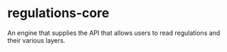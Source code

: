 regulations-core
================

An engine that supplies the API that allows users to read regulations and their various layers. 